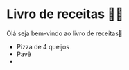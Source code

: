 # Livro de receitas :man_cook:

Olá seja bem-vindo ao livro de receitas:wave:

- Pizza de 4 queijos
- Pavê
- 
